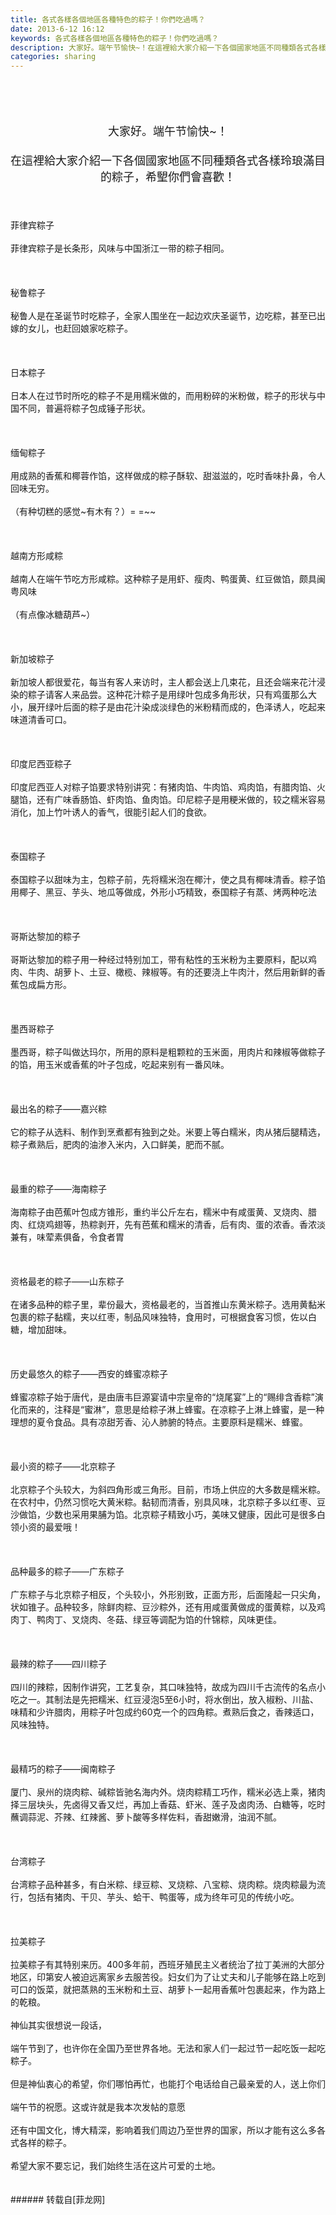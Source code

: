 ```yaml
---
title: 各式各樣各個地區各種特色的粽子！你們吃過嗎？
date: 2013-6-12 16:12
keywords: 各式各樣各個地區各種特色的粽子！你們吃過嗎？
description: 大家好。端午节愉快~！在這裡給大家介紹一下各個國家地區不同種類各式各樣玲琅滿目的粽子，希朢你們會喜歡！菲律宾粽子菲律宾粽子是长条形，风味与中国浙江一带的粽子相同。秘鲁粽子秘鲁人是在圣诞节时吃粽子，全家人围坐在一起边欢庆圣诞节，边吃粽，甚至已出嫁的女儿，也赶回娘家吃粽子。日本粽子日本人在过节时所吃的粽子不是用糯米做的，而用粉碎的米粉做，粽子的形状与中国不同，普遍将粽子包成锤子形状。缅甸粽子用成熟的香蕉和椰蓉作馅，这样做成的粽子酥软、甜滋滋的，吃时香味扑鼻，令人回味无穷。（有种切糕的感觉~有木有？）= =~~越南方形咸粽越南人在端午节吃方形咸粽。这种粽子是用虾、瘦肉、鸭蛋黄、红豆做馅，颇具闽粤风味（有点像冰糖葫芦~）新加坡粽子新加坡人都很爱花，每当有客人来访时，主人都会送上几束花，且还会端来花汁浸染的粽子请客人来品尝。这种花汁粽子是用绿叶包成多角形状，只有鸡蛋那么大小，展开绿叶后面的粽子是由花汁染成淡绿色的米粉精而成的，色泽诱人，吃起来味道清香可口。印度尼西亚粽子印度尼西亚人对粽子馅要求特别讲究：有猪肉馅、牛肉馅、鸡肉馅，有腊肉馅、火腿馅，还有广味香肠馅、虾肉馅、鱼肉馅。印尼粽子是用粳米做的，较之糯米容易消化，加上竹叶诱人的香气，很能引起人们的食欲。泰国粽子泰国粽子以甜味为主，包粽子前，先将糯米泡在椰汁，使之具有椰味清香。粽子馅用椰子、黑豆、芋头、地瓜等做成，外形小巧精致，泰国粽子有蒸、烤两种吃法哥斯达黎加的粽子哥斯达黎加的粽子用一种经过特别加工，带有粘性的玉米粉为主要原料，配以鸡肉、牛肉、胡萝卜、土豆、橄榄、辣椒等。有的还要浇上牛肉汁，然后用新鲜的香蕉包成扁方形。墨西哥粽子墨西哥，粽子叫做达玛尔，所用的原料是粗颗粒的玉米面，用肉片和辣椒等做粽子的馅，用玉米或香蕉的叶子包成，吃起来别有一番风味。最出名的粽子——嘉兴粽它的粽子从选料、制作到烹煮都有独到之处。米要上等白糯米，肉从猪后腿精选，粽子煮熟后，肥肉的油渗入米内，入口鲜美，肥而不腻。最重的粽子——海南粽子海南粽子由芭蕉叶包成方锥形，重约半公斤左右，糯米中有咸蛋黄、叉烧肉、腊肉、红烧鸡翅等，热粽剥开，先有芭蕉和糯米的清香，后有肉、蛋的浓香。香浓淡兼有，味荤素俱备，令食者胃资格最老的粽子——山东粽子在诸多品种的粽子里，辈份最大，资格最老的，当首推山东黄米粽子。选用黄黏米包裹的粽子黏糯，夹以红枣，制品风味独特，食用时，可根据食客习惯，佐以白糖，增加甜味。历史最悠久的粽子——西安的蜂蜜凉粽子蜂蜜凉粽子始于唐代，是由唐韦巨源宴请中宗皇帝的“烧尾宴”上的“赐绯含香粽”演化而来的，注释是“蜜淋”，意思是给粽子淋上蜂蜜。在凉粽子上淋上蜂蜜，是一种理想的夏令食品。具有凉甜芳香、沁人肺腑的特点。主要原料是糯米、蜂蜜。最小资的粽子——北京粽子北京粽子个头较大，为斜四角形或三角形。目前，市场上供应的大多数是糯米粽。在农村中，仍然习惯吃大黄米粽。黏韧而清香，别具风味，北京粽子多以红枣、豆沙做馅，少数也采用果脯为馅。北京粽子精致小巧，美味又健康，因此可是很多白领小资的最爱哦！品种最多的粽子——广东粽子广东粽子与北京粽子相反，个头较小，外形别致，正面方形，后面隆起一只尖角，状如锥子。品种较多，除鲜肉粽、豆沙粽外，还有用咸蛋黄做成的蛋黄粽，以及鸡肉丁、鸭肉丁、叉烧肉、冬菇、绿豆等调配为馅的什锦粽，风味更佳。最辣的粽子——四川粽子四川的辣粽，因制作讲究，工艺复杂，其口味独特，故成为四川千古流传的名点小吃之一。其制法是先把糯米、红豆浸泡5至6小时，将水倒出，放入椒粉、川盐、味精和少许腊肉，用粽子叶包成约60克一个的四角粽。煮熟后食之，香辣适口，风味独特。最精巧的粽子——闽南粽子厦门、泉州的烧肉粽、碱粽皆驰名海内外。烧肉粽精工巧作，糯米必选上乘，猪肉择三层块头，先卤得又香又烂，再加上香菇、虾米、莲子及卤肉汤、白糖等，吃时蘸调蒜泥、芥辣、红辣酱、萝卜酸等多样佐料，香甜嫩滑，油润不腻。台湾粽子台湾粽子品种甚多，有白米粽、绿豆粽、叉烧粽、八宝粽、烧肉粽。烧肉粽最为流行，包括有猪肉、干贝、芋头、蛤干、鸭蛋等，成为终年可见的传统小吃。拉美粽子拉美粽子有其特别来历。400多年前，西班牙殖民主义者统治了拉丁美洲的大部分地区，印第安人被迫远离家乡去服苦役。妇女们为了让丈夫和儿子能够在路上吃到可口的饭菜，就把蒸熟的玉米粉和土豆、胡萝卜一起用香蕉叶包裹起来，作为路上的乾粮。神仙其实很想说一段话，端午节到了，也许你在全国乃至世界各地。无法和家人们一起过节一起吃饭一起吃粽子。但是神仙衷心的希望，你们哪怕再忙，也能打个电话给自己最亲爱的人，送上你们端午节的祝愿。这或许就是我本次发帖的意愿还有中国文化，博大精深，影响着我们周边乃至世界的国家，所以才能有这么多各式各样的粽子。希望大家不要忘记，我们始终生活在这片可爱的土地。
categories: sharing
---
```

<td class="t_f" id="postmessage_2552">

<br/>
<br/>
<br/>
<br/>
<div align="center"><font size="4">大家好。端午节愉快~！<br/>
<br/>
在這裡給大家介紹一下各個國家地區不同種類各式各樣玲琅滿目的粽子，希朢你們會喜歡！<br/>
<br/>
</font></div><div align="center"><img alt="" border="0" class="zoom" data-cf-modified-ad0284c3d716703741f752f4-="" file="http://image14.poco.cn/mypoco/myphoto/20130612/00/1736255752013061200142744THX.jpg" id="aimg_K1pG1" lazyloadthumb="1" onclick="" onmouseover="" src="http://image14.poco.cn/mypoco/myphoto/20130612/00/1736255752013061200142744THX.jpg"/></div><br/>
<br/>
菲律宾粽子<br/>
<br/>
菲律宾粽子是长条形，风味与中国浙江一带的粽子相同。<br/>
<br/>
<div align="center"><img alt="" border="0" class="zoom" data-cf-modified-ad0284c3d716703741f752f4-="" file="http://image14.poco.cn/mypoco/myphoto/20130612/00/1736255752013061200142714THX.jpg" id="aimg_EJcqj" lazyloadthumb="1" onclick="" onmouseover="" src="http://image14.poco.cn/mypoco/myphoto/20130612/00/1736255752013061200142714THX.jpg"/></div><br/>
<br/>
秘鲁粽子<br/>
<br/>
秘鲁人是在圣诞节时吃粽子，全家人围坐在一起边欢庆圣诞节，边吃粽，甚至已出嫁的女儿，也赶回娘家吃粽子。<br/>
<br/>
<div align="center"><img alt="" border="0" class="zoom" data-cf-modified-ad0284c3d716703741f752f4-="" file="http://image14.poco.cn/mypoco/myphoto/20130612/00/1736255752013061200142778THX.jpg" id="aimg_QRQr4" lazyloadthumb="1" onclick="" onmouseover="" src="http://image14.poco.cn/mypoco/myphoto/20130612/00/1736255752013061200142778THX.jpg"/></div><br/>
<br/>
日本粽子<br/>
<br/>
日本人在过节时所吃的粽子不是用糯米做的，而用粉碎的米粉做，粽子的形状与中国不同，普遍将粽子包成锤子形状。<br/>
<br/>
<div align="center"><img alt="" border="0" class="zoom" data-cf-modified-ad0284c3d716703741f752f4-="" file="http://image14.poco.cn/mypoco/myphoto/20130612/00/1736255752013061200142859THX.jpg" id="aimg_P6OS8" lazyloadthumb="1" onclick="" onmouseover="" src="http://image14.poco.cn/mypoco/myphoto/20130612/00/1736255752013061200142859THX.jpg"/></div><br/>
<br/>
缅甸粽子<br/>
<br/>
用成熟的香蕉和椰蓉作馅，这样做成的粽子酥软、甜滋滋的，吃时香味扑鼻，令人回味无穷。<br/>
<br/>
（有种切糕的感觉~有木有？）= =~~<br/>
<br/>
<div align="center"><img alt="" border="0" class="zoom" data-cf-modified-ad0284c3d716703741f752f4-="" file="http://image14.poco.cn/mypoco/myphoto/20130612/00/1736255752013061200142846THX.jpg" id="aimg_lCN28" lazyloadthumb="1" onclick="" onmouseover="" src="http://image14.poco.cn/mypoco/myphoto/20130612/00/1736255752013061200142846THX.jpg"/></div><br/>
<br/>
越南方形咸粽<br/>
<br/>
越南人在端午节吃方形咸粽。这种粽子是用虾、瘦肉、鸭蛋黄、红豆做馅，颇具闽粤风味<br/>
<br/>
（有点像冰糖葫芦~）<br/>
<br/>
<div align="center"><img alt="" border="0" class="zoom" data-cf-modified-ad0284c3d716703741f752f4-="" file="http://image14.poco.cn/mypoco/myphoto/20130612/00/1736255752013061200142825THX.jpg" id="aimg_I2X2R" lazyloadthumb="1" onclick="" onmouseover="" src="http://image14.poco.cn/mypoco/myphoto/20130612/00/1736255752013061200142825THX.jpg"/></div><br/>
<br/>
新加坡粽子<br/>
<br/>
新加坡人都很爱花，每当有客人来访时，主人都会送上几束花，且还会端来花汁浸染的粽子请客人来品尝。这种花汁粽子是用绿叶包成多角形状，只有鸡蛋那么大小，展开绿叶后面的粽子是由花汁染成淡绿色的米粉精而成的，色泽诱人，吃起来味道清香可口。<br/>
<br/>
<div align="center"><img alt="" border="0" class="zoom" data-cf-modified-ad0284c3d716703741f752f4-="" file="http://image14.poco.cn/mypoco/myphoto/20130612/00/1736255752013061200142837THX.jpg" id="aimg_I764F" lazyloadthumb="1" onclick="" onmouseover="" src="http://image14.poco.cn/mypoco/myphoto/20130612/00/1736255752013061200142837THX.jpg"/></div><br/>
<br/>
印度尼西亚粽子<br/>
<br/>
印度尼西亚人对粽子馅要求特别讲究：有猪肉馅、牛肉馅、鸡肉馅，有腊肉馅、火腿馅，还有广味香肠馅、虾肉馅、鱼肉馅。印尼粽子是用粳米做的，较之糯米容易消化，加上竹叶诱人的香气，很能引起人们的食欲。<br/>
<br/>
<div align="center"><img alt="" border="0" class="zoom" data-cf-modified-ad0284c3d716703741f752f4-="" file="http://image14.poco.cn/mypoco/myphoto/20130612/00/173625575201306120014289THX.jpg" id="aimg_Uy00W" lazyloadthumb="1" onclick="" onmouseover="" src="http://image14.poco.cn/mypoco/myphoto/20130612/00/173625575201306120014289THX.jpg"/></div><br/>
<br/>
泰国粽子<br/>
<br/>
泰国粽子以甜味为主，包粽子前，先将糯米泡在椰汁，使之具有椰味清香。粽子馅用椰子、黑豆、芋头、地瓜等做成，外形小巧精致，泰国粽子有蒸、烤两种吃法<br/>
<br/>
<div align="center"><img alt="" border="0" class="zoom" data-cf-modified-ad0284c3d716703741f752f4-="" file="http://image14.poco.cn/mypoco/myphoto/20130612/00/1736255752013061200142860THX.jpg" id="aimg_ICGjX" lazyloadthumb="1" onclick="" onmouseover="" src="http://image14.poco.cn/mypoco/myphoto/20130612/00/1736255752013061200142860THX.jpg"/></div><br/>
<br/>
哥斯达黎加的粽子<br/>
<br/>
哥斯达黎加的粽子用一种经过特别加工，带有粘性的玉米粉为主要原料，配以鸡肉、牛肉、胡萝卜、土豆、橄榄、辣椒等。有的还要浇上牛肉汁，然后用新鲜的香蕉包成扁方形。<br/>
<br/>
<div align="center"><img alt="" border="0" class="zoom" data-cf-modified-ad0284c3d716703741f752f4-="" file="http://image14.poco.cn/mypoco/myphoto/20130612/00/1736255752013061200142851THX.jpg" id="aimg_Pr787" lazyloadthumb="1" onclick="" onmouseover="" src="http://image14.poco.cn/mypoco/myphoto/20130612/00/1736255752013061200142851THX.jpg"/></div><br/>
<br/>
墨西哥粽子<br/>
<br/>
墨西哥，粽子叫做达玛尔，所用的原料是粗颗粒的玉米面，用肉片和辣椒等做粽子的馅，用玉米或香蕉的叶子包成，吃起来别有一番风味。<br/>
<br/>
<div align="center"><img alt="" border="0" class="zoom" data-cf-modified-ad0284c3d716703741f752f4-="" file="http://image14.poco.cn/mypoco/myphoto/20130612/00/1736255752013061200143015THX.jpg" id="aimg_iuCJf" lazyloadthumb="1" onclick="" onmouseover="" src="http://image14.poco.cn/mypoco/myphoto/20130612/00/1736255752013061200143015THX.jpg"/></div><br/>
<br/>
最出名的粽子——嘉兴粽<br/>
<br/>
它的粽子从选料、制作到烹煮都有独到之处。米要上等白糯米，肉从猪后腿精选，粽子煮熟后，肥肉的油渗入米内，入口鲜美，肥而不腻。<br/>
<br/>
<div align="center"><img alt="" border="0" class="zoom" data-cf-modified-ad0284c3d716703741f752f4-="" file="http://image14.poco.cn/mypoco/myphoto/20130612/00/173625575201306120014315THX.jpg" id="aimg_NhmWE" lazyloadthumb="1" onclick="" onmouseover="" src="http://image14.poco.cn/mypoco/myphoto/20130612/00/173625575201306120014315THX.jpg"/></div><br/>
<br/>
最重的粽子——海南粽子<br/>
<br/>
海南粽子由芭蕉叶包成方锥形，重约半公斤左右，糯米中有咸蛋黄、叉烧肉、腊肉、红烧鸡翅等，热粽剥开，先有芭蕉和糯米的清香，后有肉、蛋的浓香。香浓淡兼有，味荤素俱备，令食者胃<br/>
<br/>
<div align="center"><img alt="" border="0" class="zoom" data-cf-modified-ad0284c3d716703741f752f4-="" file="http://image14.poco.cn/mypoco/myphoto/20130612/00/1736255752013061200143026THX.jpg" id="aimg_MDZzW" lazyloadthumb="1" onclick="" onmouseover="" src="http://image14.poco.cn/mypoco/myphoto/20130612/00/1736255752013061200143026THX.jpg"/></div><br/>
<br/>
资格最老的粽子——山东粽子<br/>
<br/>
在诸多品种的粽子里，辈份最大，资格最老的，当首推山东黄米粽子。选用黄黏米包裹的粽子黏糯，夹以红枣，制品风味独特，食用时，可根据食客习惯，佐以白糖，增加甜味。<br/>
<br/>
<div align="center"><img alt="" border="0" class="zoom" data-cf-modified-ad0284c3d716703741f752f4-="" file="http://image14.poco.cn/mypoco/myphoto/20130612/00/1736255752013061200143159THX.jpg" id="aimg_hIXEl" lazyloadthumb="1" onclick="" onmouseover="" src="http://image14.poco.cn/mypoco/myphoto/20130612/00/1736255752013061200143159THX.jpg"/></div><br/>
<br/>
历史最悠久的粽子——西安的蜂蜜凉粽子<br/>
<br/>
蜂蜜凉粽子始于唐代，是由唐韦巨源宴请中宗皇帝的“烧尾宴”上的“赐绯含香粽”演化而来的，注释是“蜜淋”，意思是给粽子淋上蜂蜜。在凉粽子上淋上蜂蜜，是一种理想的夏令食品。具有凉甜芳香、沁人肺腑的特点。主要原料是糯米、蜂蜜。<br/>
<br/>
<div align="center"><img alt="" border="0" class="zoom" data-cf-modified-ad0284c3d716703741f752f4-="" file="http://image14.poco.cn/mypoco/myphoto/20130612/00/1736255752013061200143239THX.jpg" id="aimg_hhdVx" lazyloadthumb="1" onclick="" onmouseover="" src="http://image14.poco.cn/mypoco/myphoto/20130612/00/1736255752013061200143239THX.jpg"/></div><br/>
<br/>
最小资的粽子——北京粽子<br/>
<br/>
北京粽子个头较大，为斜四角形或三角形。目前，市场上供应的大多数是糯米粽。在农村中，仍然习惯吃大黄米粽。黏韧而清香，别具风味，北京粽子多以红枣、豆沙做馅，少数也采用果脯为馅。北京粽子精致小巧，美味又健康，因此可是很多白领小资的最爱哦！<br/>
<br/>
<div align="center"><img alt="" border="0" class="zoom" data-cf-modified-ad0284c3d716703741f752f4-="" file="http://image14.poco.cn/mypoco/myphoto/20130612/00/1736255752013061200143257THX.jpg" id="aimg_qoZaR" lazyloadthumb="1" onclick="" onmouseover="" src="http://image14.poco.cn/mypoco/myphoto/20130612/00/1736255752013061200143257THX.jpg"/></div><br/>
<br/>
品种最多的粽子——广东粽子<br/>
<br/>
广东粽子与北京粽子相反，个头较小，外形别致，正面方形，后面隆起一只尖角，状如锥子。品种较多，除鲜肉粽、豆沙粽外，还有用咸蛋黄做成的蛋黄粽，以及鸡肉丁、鸭肉丁、叉烧肉、冬菇、绿豆等调配为馅的什锦粽，风味更佳。<br/>
<br/>
<div align="center"><img alt="" border="0" class="zoom" data-cf-modified-ad0284c3d716703741f752f4-="" file="http://image14.poco.cn/mypoco/myphoto/20130612/00/1736255752013061200143733THX.jpg" id="aimg_z0SYY" lazyloadthumb="1" onclick="" onmouseover="" src="http://image14.poco.cn/mypoco/myphoto/20130612/00/1736255752013061200143733THX.jpg"/></div><br/>
<br/>
最辣的粽子——四川粽子<br/>
<br/>
四川的辣粽，因制作讲究，工艺复杂，其口味独特，故成为四川千古流传的名点小吃之一。其制法是先把糯米、红豆浸泡5至6小时，将水倒出，放入椒粉、川盐、味精和少许腊肉，用粽子叶包成约60克一个的四角粽。煮熟后食之，香辣适口，风味独特。<br/>
<br/>
<div align="center"><img alt="" border="0" class="zoom" data-cf-modified-ad0284c3d716703741f752f4-="" file="http://image14.poco.cn/mypoco/myphoto/20130612/00/1736255752013061200143263THX.jpg" id="aimg_z1S04" lazyloadthumb="1" onclick="" onmouseover="" src="http://image14.poco.cn/mypoco/myphoto/20130612/00/1736255752013061200143263THX.jpg"/></div><br/>
<br/>
最精巧的粽子——闽南粽子<br/>
<br/>
厦门、泉州的烧肉粽、碱粽皆驰名海内外。烧肉粽精工巧作，糯米必选上乘，猪肉择三层块头，先卤得又香又烂，再加上香菇、虾米、莲子及卤肉汤、白糖等，吃时蘸调蒜泥、芥辣、红辣酱、萝卜酸等多样佐料，香甜嫩滑，油润不腻。<br/>
<br/>
<div align="center"><img alt="" border="0" class="zoom" data-cf-modified-ad0284c3d716703741f752f4-="" file="http://image14.poco.cn/mypoco/myphoto/20130612/00/1736255752013061200143213THX.jpg" id="aimg_y2q9p" lazyloadthumb="1" onclick="" onmouseover="" src="http://image14.poco.cn/mypoco/myphoto/20130612/00/1736255752013061200143213THX.jpg"/></div><br/>
<br/>
台湾粽子<br/>
<br/>
台湾粽子品种甚多，有白米粽、绿豆粽、叉烧粽、八宝粽、烧肉粽。烧肉粽最为流行，包括有猪肉、干贝、芋头、蛤干、鸭蛋等，成为终年可见的传统小吃。<br/>
<br/>
<div align="center"><img alt="" border="0" class="zoom" data-cf-modified-ad0284c3d716703741f752f4-="" file="http://image14.poco.cn/mypoco/myphoto/20130612/00/1736255752013061200143242THX.jpg" id="aimg_Ba446" lazyloadthumb="1" onclick="" onmouseover="" src="http://image14.poco.cn/mypoco/myphoto/20130612/00/1736255752013061200143242THX.jpg"/></div><br/>
<br/>
拉美粽子<br/>
<br/>
拉美粽子有其特别来历。400多年前，西班牙殖民主义者统治了拉丁美洲的大部分地区，印第安人被迫远离家乡去服苦役。妇女们为了让丈夫和儿子能够在路上吃到可口的饭菜，就把蒸熟的玉米粉和土豆、胡萝卜一起用香蕉叶包裹起来，作为路上的乾粮。<br/>
<br/>
神仙其实很想说一段话，<br/>
<br/>
端午节到了，也许你在全国乃至世界各地。无法和家人们一起过节一起吃饭一起吃粽子。<br/>
<br/>
但是神仙衷心的希望，你们哪怕再忙，也能打个电话给自己最亲爱的人，送上你们<br/>
<br/>
端午节的祝愿。这或许就是我本次发帖的意愿<br/>
<br/>
还有中国文化，博大精深，影响着我们周边乃至世界的国家，所以才能有这么多各式各样的粽子。<br/>
<br/>
希望大家不要忘记，我们始终生活在这片可爱的土地。<br/>
<br/>
<br/>
</td>
###### 转载自[菲龙网]